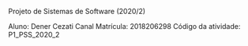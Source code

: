 Projeto de Sistemas de Software (2020/2)

Aluno: Dener Cezati Canal
Matrícula: 2018206298
Código da atividade: P1_PSS_2020_2
